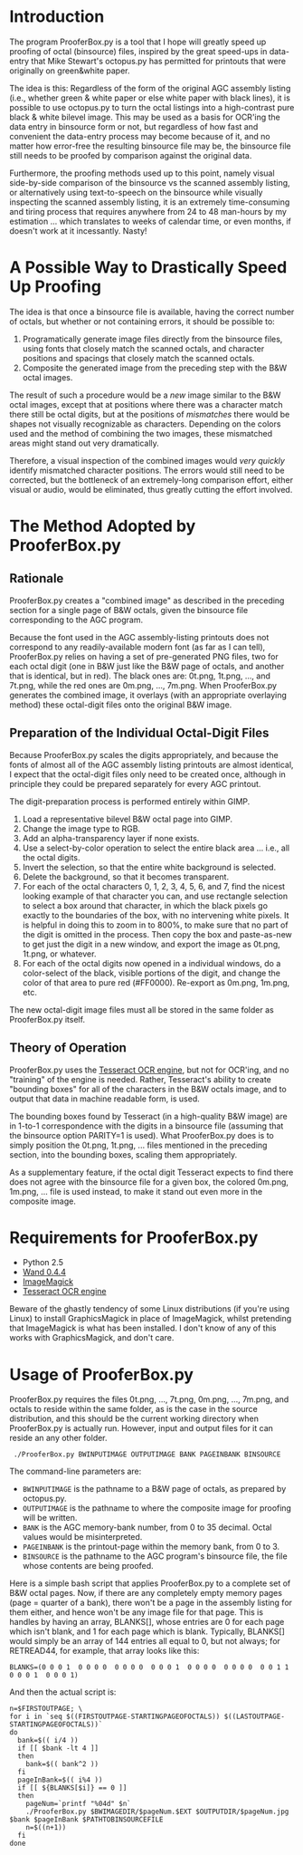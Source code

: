 # Introduction

The program ProoferBox.py is a tool that I hope will greatly speed up proofing of octal 
(binsource) files, inspired by the great speed-ups in data-entry that Mike Stewart's octopus.py has
permitted for printouts that were originally on green&white paper.

The idea is this:  Regardless of the form of the original AGC assembly listing 
(i.e., whether green & white paper or else white paper with black lines), it is possible
to use octopus.py to turn the octal listings into a high-contrast pure black & white
bilevel image.  This may be used as a basis for OCR'ing the data entry in binsource form
or not, but regardless of how fast and convenient the data-entry process may become 
because of it, and no matter how error-free the resulting binsource file may be, 
the binsource file still needs to be proofed by comparison against the original data.

Furthermore, the proofing methods used up to this point, namely visual side-by-side 
comparison of the binsource vs the scanned assembly listing, or alternatively using 
text-to-speech on the binsource while visually inspecting the scanned assembly listing,
it is an extremely time-consuming and tiring process that requires anywhere from 
24 to 48 man-hours by my estimation ... which translates to weeks of calendar time, or
even months, if doesn't work at it incessantly.  Nasty!

# A Possible Way to Drastically Speed Up Proofing

The idea is that once a binsource file is available, having the correct number of octals,
but whether or not containing errors, it should be possible to:

1. Programatically generate image files directly from the binsource files, using
   fonts that closely match the scanned octals, and character positions
   and spacings that closely match the scanned octals.
2. Composite the generated image from the preceding step with 
   the B&W octal images.

The result of such a procedure would be a _new_ image similar to the B&W octal images,
except that at positions where there was a character match there still be octal digits,
but at the positions of _mismatches_ there would be shapes not visually recognizable as
characters.  Depending on the colors used and the method of combining the two images,
these mismatched areas might stand out very dramatically.

Therefore, a visual inspection of the combined images would _very quickly_ identify 
mismatched character positions.  The errors would still need to be corrected, but the
bottleneck of an extremely-long comparison effort, either visual or audio, would be
eliminated, thus greatly cutting the effort involved.

# The Method Adopted by ProoferBox.py

## Rationale

ProoferBox.py creates a "combined image" as described in the preceding section for a 
single page of B&W octals, given the binsource file corresponding to the AGC program.

Because the font used in the AGC assembly-listing printouts does not correspond to any
readily-available modern font (as far as I can tell), ProoferBox.py relies on having a
set of pre-generated PNG files, two for each octal digit (one in B&W just like the B&W page
of octals, and another that is identical, but in red).  The black ones are: 0t.png, 1t.png, ..., and 7t.png,
while the red ones are 0m.png, ..., 7m.png.
When ProoferBox.py generates the combined image, it overlays (with an appropriate 
overlaying method) these octal-digit files onto the original B&W image.

## Preparation of the Individual Octal-Digit Files

Because ProoferBox.py scales the digits appropriately, and because the fonts of 
almost all of the AGC assembly listing printouts are almost identical, I expect that
the octal-digit files only need to be created once, although in principle they could be
prepared separately for every AGC printout.

The digit-preparation process is performed
entirely within GIMP.

1. Load a representative bilevel B&W octal page into GIMP.
2. Change the image type to RGB.
3. Add an alpha-transparency layer if none exists.
4. Use a select-by-color operation to select the entire black area ... i.e., all the 
   octal digits.
5. Invert the selection, so that the entire white background is selected.
6. Delete the background, so that it becomes transparent.
7. For each of the octal characters 0, 1, 2, 3, 4, 5, 6, and 7, find the nicest 
   looking example of that character you can, and use rectangle selection to 
   select a box around that character, in which the black pixels go exactly to the
   boundaries of the box, with no intervening white pixels.  It is helpful in doing
   this to zoom in to 800%, to make sure that no part of the digit is omitted in the
   process.  Then copy the box and paste-as-new to get just the digit in a new
   window, and export the image as 0t.png, 1t.png, or whatever.
8. For each of the octal digits now opened in a individual windows, do a color-select
   of the black, visible portions of the digit, and change the color of that area
   to pure red (#FF0000).  Re-export as 0m.png, 1m.png, etc.

The new octal-digit image files must all be stored in the same folder as ProoferBox.py
itself.

## Theory of Operation

ProoferBox.py uses the [Tesseract OCR engine](https://github.com/tesseract-ocr), but not
for OCR'ing, and no "training" of the engine is needed.  Rather, Tesseract's ability to create
"bounding boxes" for all of the characters in the B&W octals image, and to output that data in
machine readable form, is used.

The bounding boxes found by Tesseract (in a high-quality B&W image) are in 1-to-1 correspondence
with the digits in a binsource file (assuming that the binsource option PARITY=1 is used).  What
ProoferBox.py does is to simply position the 0t.png, 1t.png, ... files mentioned in the
preceding section, into the bounding boxes, scaling them appropriately.  

As a supplementary feature, if the octal digit Tesseract expects to find there does not agree
with the binsource file for a given box, the colored 0m.png, 1m.png, ... file is used instead,
to make it stand out even more in the composite image.

# Requirements for ProoferBox.py

* Python 2.5
* [Wand 0.4.4](http://docs.wand-py.org)
* [ImageMagick](http://www.imagemagick.org)
* [Tesseract OCR engine](https://github.com/tesseract-ocr)

Beware of the ghastly 
tendency of some Linux distributions (if you're using Linux) to install GraphicsMagick
in place of ImageMagick, whilst pretending that ImageMagick is what has been installed.
I don't know of any of this works with GraphicsMagick, and don't care.

# Usage of ProoferBox.py

ProoferBox.py requires the files 0t.png, ..., 7t.png, 0m.png, ..., 7m.png, and octals
to reside within the same folder, as is the case in the source distribution, and this should
be the current working directory when ProoferBox.py is actually run.  However,
input and output files for it can reside an any other folder.

     ./ProoferBox.py BWINPUTIMAGE OUTPUTIMAGE BANK PAGEINBANK BINSOURCE

The command-line parameters are:

* `BWINPUTIMAGE` is the pathname to a B&W page of octals, as prepared by octopus.py.
* `OUTPUTIMAGE` is the pathname to where the composite image for proofing will be written.
* `BANK` is the AGC memory-bank number, from 0 to 35 decimal.  Octal values would be misinterpreted.
* `PAGEINBANK` is the printout-page within the memory bank, from 0 to 3.
* `BINSOURCE` is the pathname to the AGC program's binsource file, the file whose contents are being proofed.

Here is a simple bash script that applies ProoferBox.py to a complete set of B&W octal 
pages.  Now, if there are any completely empty memory pages (page = quarter of a bank), 
there won't be a page in the assembly listing for them either, and hence won't be any image file
for that page.  This is handles by having an array, BLANKS[], 
whose entries are 0 for each page which isn't blank, and 1 for each page which is blank.  Typically,
BLANKS[] would simply be an array of 144 entries all equal to 0, but not always; for
RETREAD44, for example, that array looks like this:

	BLANKS=(0 0 0 1  0 0 0 0  0 0 0 0  0 0 0 1  0 0 0 0  0 0 0 0  0 0 1 1  0 0 0 1  0 0 0 1)

And then the actual script is:

	n=$FIRSTOUTPAGE; \
	for i in `seq $((FIRSTOUTPAGE-STARTINGPAGEOFOCTALS)) $((LASTOUTPAGE-STARTINGPAGEOFOCTALS))`
	do
	  bank=$(( i/4 ))
	  if [[ $bank -lt 4 ]]
	  then
	    bank=$(( bank^2 ))
	  fi
	  pageInBank=$(( i%4 ))
	  if [[ ${BLANKS[$i]} == 0 ]]
	  then
	    pageNum=`printf "%04d" $n`
	    ./ProoferBox.py $BWIMAGEDIR/$pageNum.$EXT $OUTPUTDIR/$pageNum.jpg $bank $pageInBank $PATHTOBINSOURCEFILE
	    n=$((n+1))
	  fi
	done
